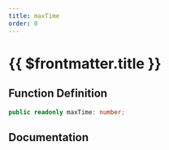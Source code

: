```yaml
---
title: maxTime
order: 0
---
```


# {{ $frontmatter.title }}

## Function Definition

```ts
public readonly maxTime: number;
```

## Documentation

<!--@include: ./parts/maxTime.md-->
